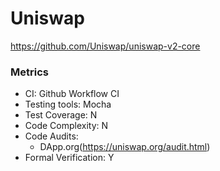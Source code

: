 # Uniswap

https://github.com/Uniswap/uniswap-v2-core

### Metrics

* CI: Github Workflow CI
* Testing tools: Mocha
* Test Coverage: N
* Code Complexity: N
* Code Audits: 
  * DApp.org(https://uniswap.org/audit.html)
* Formal Verification: Y


